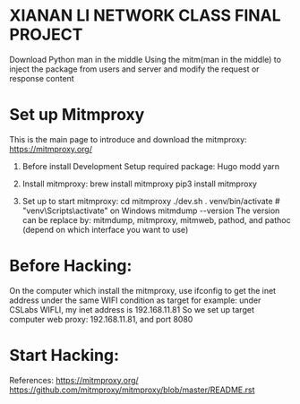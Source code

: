 # XIANAN LI NETWORK CLASS FINAL PROJECT
Download Python man in the middle
Using the mitm(man in the middle) to inject the package from users and server and modify the request or response content


# Set up Mitmproxy
This is the main page to introduce and download the mitmproxy: https://mitmproxy.org/

1) Before install Development Setup required package:
Hugo
modd
yarn

2) Install mitmproxy:
brew install mitmproxy
pip3 install mitmproxy

3) Set up to start mitmproxy:
cd mitmproxy
./dev.sh 
. venv/bin/activate  # "venv\Scripts\activate" on Windows
mitmdump --version
The version can be replace by:
mitmdump, mitmproxy, mitmweb, pathod, and pathoc (depend on which interface you want to use)

# Before Hacking:
On the computer which install the mitmproxy, use ifconfig to get the inet address under the same WIFI condition as target
for example: under CSLabs WIFLI, my inet address is 192.168.11.81
So we set up target computer web proxy: 192.168.11.81, and port 8080

# Start Hacking:








References:
https://mitmproxy.org/
https://github.com/mitmproxy/mitmproxy/blob/master/README.rst

